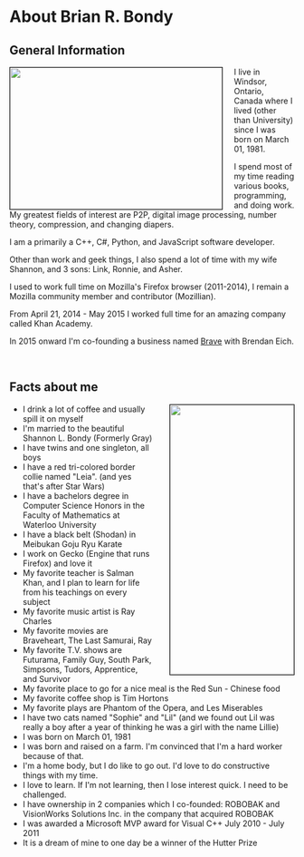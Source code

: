 # About Brian R. Bondy

## General Information

<img src="//www.brianbondy.com/static/img/family2.jpg" style="float:left; margin-right:20px; border: 1px solid black" height="250" width="375">
I live in Windsor, Ontario, Canada where I lived (other than University) since I was born on March 01, 1981.

I spend most of my time reading various books, programming, and doing work. My greatest fields of interest are P2P, digital image processing, number theory, compression, and changing diapers.

I am a primarily a C++, C#, Python, and JavaScript software developer.

Other than work and geek things, I also spend a lot of time with my wife Shannon, and 3 sons: Link, Ronnie, and Asher.

I used to work full time on Mozilla's Firefox browser (2011-2014), I remain a Mozilla community member and contributor (Mozillian).

From April 21, 2014 - May 2015 I worked full time for an amazing company called Khan Academy.

In 2015 onward I'm co-founding a business named [Brave](https://www.brave.com) with Brendan Eich.

<br class="clearfloat">

## Facts about me

<img src="//www.brianbondy.com/static/img/brian-ronnie.jpg" width="219" height="476" style="float:right; margin-left:30px; border: 1px solid black">

- I drink a lot of coffee and usually spill it on myself
- I'm married to the beautiful Shannon L. Bondy (Formerly Gray)
- I have twins and one singleton, all boys
- I have a red tri-colored border collie named "Leia". (and yes that's after Star Wars)
- I have a bachelors degree in Computer Science Honors in the Faculty of Mathematics at Waterloo University
- I have a black belt (Shodan) in Meibukan Goju Ryu Karate
- I work on Gecko (Engine that runs Firefox) and love it
- My favorite teacher is Salman Khan, and I plan to learn for life from his teachings on every subject
- My favorite music artist is Ray Charles
- My favorite movies are Braveheart, The Last Samurai, Ray
- My favorite T.V. shows are Futurama, Family Guy, South Park, Simpsons, Tudors, Apprentice, and Survivor
- My favorite place to go for a nice meal is the Red Sun - Chinese food
- My favorite coffee shop is Tim Hortons
- My favorite plays are Phantom of the Opera, and Les Miserables
- I have two cats named "Sophie" and "Lil" (and we found out Lil was really a boy after a year of thinking he was a girl with the name Lillie)
- I was born on March 01, 1981
- I was born and raised on a farm. I'm convinced that I'm a hard worker because of that.
- I'm a home body, but I do like to go out.  I'd love to do constructive things with my time.
- I love to learn.  If I'm not learning, then I lose interest quick.  I need to be challenged.
- I have ownership in 2 companies which I co-founded: ROBOBAK and VisionWorks Solutions Inc. in the company that acquired ROBOBAK
- I was awarded a Microsoft MVP award for Visual C++ July 2010 - July 2011
- It is a dream of mine to one day be a winner of the Hutter Prize

